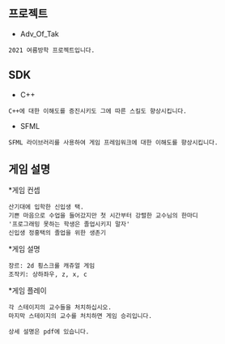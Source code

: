 ## 프로젝트
* Adv_Of_Tak
```
2021 여름방학 프로젝트입니다.
```

## SDK
* C++
```
C++에 대한 이해도를 증진시키도 그에 따른 스킬도 향상시킵니다.
```
* SFML
```
SFML 라이브러리를 사용하여 게임 프레임워크에 대한 이해도를 향상시킵니다.
```

## 게임 설명
*게임 컨셉
```
산기대에 입학한 신입생 택.
기쁜 마음으로 수업을 들어갔지만 첫 시간부터 강렬한 교수님의 한마디
'프로그래밍 못하는 학생은 졸업시키지 말자'
신입생 정홍택의 졸업을 위한 생존기

```

*게임 설명
```
장르: 2d 횡스크롤 캐쥬얼 게임
조작키: 상하좌우, z, x, c
```

*게임 플레이
```
각 스테이지의 교수들을 처치하십시오.
마지막 스테이지의 교수를 처치하면 게임 승리입니다.
```

```
상세 설명은 pdf에 있습니다.
```
